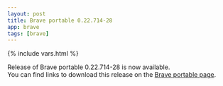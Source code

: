 ```yaml
---
layout: post
title: Brave portable 0.22.714-28
app: brave
tags: [brave]
---
```

{% include vars.html %}

Release of Brave portable 0.22.714-28 is now available.<br />
You can find links to download this release on the [Brave portable page](/app/brave-portable).
